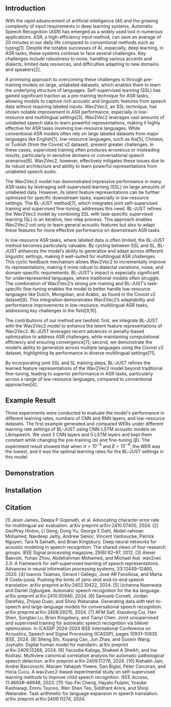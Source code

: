 ## Introduction

With the rapid advancement of artificial intelligence (AI) and the growing complexity of input requirements in deep learning systems, Automatic Speech Recognition (ASR) has emerged as a widely used tool in numerous applications. ASR, a high-efficiency input method, can save an average of 20 minutes in our daily life compared to conventional methods such as typing[1]. Despite the notable successes of AI, especially, deep learning, in ASR tasks, these systems continue to face several challenges. Key challenges include robustness to noise, handling various accents and dialects, limited data resources, and difficulties adapting to new domains and speakers[2].

A promising approach to overcoming these challenges is through pre-training models on large, unlabeled datasets, which enables them to learn the underlying structure of languages. Self-supervised learning (SSL) has gained significant traction as a pre-training technique for ASR tasks, allowing models to capture rich acoustic and linguistic features from speech data without requiring labeled inputs. Wav2Vec2, an SSL technique, has shown notable improvement in ASR performance, especially in low-resource and multilingual settings[3]. Wav2Vec2 leverages vast amounts of unlabeled speech data to learn powerful representations, making it highly effective for ASR tasks involving low-resource languages. While conventional ASR models often rely on large labeled datasets from major languages like English[1], low-resource languages, such as Ika[5], Chinese, or Turkish (from the Covost v2 dataset), present greater challenges. In these cases, supervised training often produces erroneous or misleading results, particularly in sensitive domains or conversational speech scenarios[6]. Wav2Vec2, however, effectively mitigates these issues due to its robust architecture and ability to learn powerful representations from unlabeled speech audio.

The Wav2Vec2 model has demonstrated impressive performance in many ASR tasks by leveraging self-supervised learning (SSL) on large amounts of unlabeled data. However, its latent feature representations can be further optimized for specific downstream tasks, especially in low-resource settings. The BL-JUST method[7], which integrates joint self-supervised training and supervised fine-tuning, addresses this need. BL-JUST refines the Wav2Vec2 model by combining SSL with task-specific supervised learning (SL) in an iterative, two-step process. This approach enables Wav2Vec2 not only to learn general acoustic features but also to adapt these features for more effective performance on downstream ASR tasks.

In low-resource ASR tasks, where labeled data is often limited, the BL-JUST method becomes particularly valuable. By cycling between SSL and SL, BL-JUST enhances the model’s ability to generalize and adapt across different linguistic settings, making it well-suited for multilingual ASR challenges. This cyclic feedback mechanism allows Wav2Vec2 to incrementally improve its representations, making it more robust to dialectal variations, noise, and domain-specific requirements. BL-JUST's impact is especially significant for underrepresented languages, where traditional models often struggle. The combination of Wav2Vec2’s strong pre-training and BL-JUST’s task-specific fine-tuning enables the model to better handle low-resource languages like Dutch, Mongolian, and Arabic, as found in the Covost v2 dataset[8]. This integration demonstrates Wav2Vec2’s adaptability and performance improvements in low-resource, multilingual ASR tasks, addressing key challenges in the field[9,10].

The contributions of our method are twofold: first, we integrate BL-JUST with the Wav2Vec2 model to enhance the latent feature representations of Wav2Vec2. BL-JUST leverages recent advances in penalty-based optimization to address ASR challenges, while maintaining computational efficiency and ensuring convergence[7]; second, we demonstrate the model’s ability to generalize across multiple languages using the Covost v2 dataset, highlighting its performance in diverse multilingual settings[11].

By incorporating joint SSL and SL training steps, BL-JUST refines the learned feature representations of the Wav2Vec2 model beyond traditional fine-tuning, leading to superior performance in ASR tasks, particularly across a range of low-resource languages, compared to conventional approaches[4].

## Example Result

Three experiments were conducted to evaluate the model's performance in different learning rates, numbers of CNN and RNN layers, and low-resource datasets. The first example generated and compared WERs under different learning rate settings of BL-JUST using CNN-LSTM acoustic models on Librispeech. We used 3 CNN layers and 5 LSTM layers and kept them constant while changing the pre-training (α) and fine-tuning (β). The experiment result showed that when $\alpha = 10^{-3}$ and $\beta = 10^{-4}$, the WER was the lowest, and it was the optimal learning rates for the BL-JUST settings in this model.

## Demonstration

## Installation

## Citation

[1] Jesin James, Deepa P Gopinath, et al. Advocating character error rate for multilingual asr evaluation. arXiv preprint arXiv:2410.07400, 2024.
[2] Geoffrey Hinton, Li Deng, Dong Yu, George E Dahl, Abdel-rahman Mohamed, Navdeep Jaitly, Andrew Senior, Vincent Vanhoucke, Patrick Nguyen, Tara N Sainath, and Brian Kingsbury. Deep neural networks for acoustic modeling in speech recognition: The shared views of four research groups. IEEE Signal processing magazine, 29(6):82–97, 2012.
[3] Alexei Baevski, Yuhao Zhou, Abdelrahman Mohamed, and Michael Auli. wav2vec 2.0: A framework for self-supervised learning of speech representations. Advances in neural information processing systems, 33:12449–12460, 2020.
[4] Ioannis Tsiamas, Gerard I Gállego, José AR Fonollosa, and Marta R Costa-jussà. Pushing the limits of zero-shot end-to-end speech translation. arXiv preprint arXiv:2402.10422, 2024.
[5] Uchenna Nzenwata and Daniel Ogbuigwe. Automatic speech recognition for the ika language. arXiv preprint arXiv:2410.00940, 2024.
[6] Samuele Cornell, Jordan Darefsky, Zhiyao Duan, and Shinji Watanabe. Generating data with text-to-speech and large-language models for conversational speech recognition. arXiv preprint arXiv:2408.09215, 2024.
[7] AFM Saif, Xiaodong Cui, Han Shen, Songtao Lu, Brian Kingsbury, and Tianyi Chen. Joint unsupervised and supervised training for automatic speech recognition via bilevel optimization. In ICASSP 2024-2024 IEEE International Conference on Acoustics, Speech and Signal Processing (ICASSP), pages 10931–10935. IEEE, 2024.
[8] Sheng Shi, Xuyang Cao, Jun Zhao, and Guoxin Wang. Joyhallo: Digital human model for mandarin. arXiv preprint arXiv:2409.13268, 2024.
[9] Yacouba Kaloga, Shakeel A Sheikh, and Ina Kodrasi. Multiview canonical correlation analysis for automatic pathological speech detection. arXiv preprint arXiv:2409.17276, 2024.
[10] Rishabh Jain, Andrei Barcovschi, Mariam Yahayah Yiwere, Dan Bigioi, Peter Corcoran, and Horia Cucu. A wav2vec2-based experimental study on self-supervised learning methods to improve child speech recognition. IEEE Access, 11:46938–46948, 2023.
[11] Yao-Fei Cheng, Hayato Futami, Yosuke Kashiwagi, Emiru Tsunoo, Wen Shen Teo, Siddhant Arora, and Shinji Watanabe. Task arithmetic for language expansion in speech translation. arXiv preprint arXiv:2409.11274, 2024.
